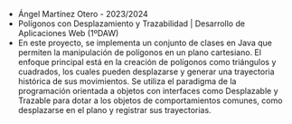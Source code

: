   * Ángel Martínez Otero - 2023/2024
  * Polígonos con Desplazamiento y Trazabilidad | Desarrollo de Aplicaciones Web (1ºDAW)
  * En este proyecto, se implementa un conjunto de clases en Java que permiten la manipulación de polígonos en un plano cartesiano. El enfoque principal está en la creación de polígonos como triángulos y cuadrados, los cuales pueden desplazarse y generar una trayectoria histórica de sus movimientos. Se utiliza el paradigma de la programación orientada a objetos con interfaces como Desplazable y Trazable para dotar a los objetos de comportamientos comunes, como desplazarse en el plano y registrar sus trayectorias.
